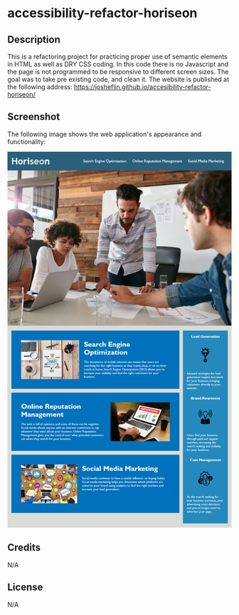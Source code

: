 # accessibility-refactor-horiseon


## Description
This is a refactoring project for practicing proper use of semantic elements in HTML as well as DRY CSS coding.  In this code there is no Javascript and the page is not programmed to be responsive to different screen sizes.  The goal was to take pre existing code, and clean it.
The website is published at the following address:
https://josheflin.github.io/accesibility-refactor-horiseon/

## Screenshot

The following image shows the web application's appearance and functionality:

![The Horiseon webpage includes a navigation bar, a header image, and cards with text and images at the bottom of the page.](./Assets/01-html-css-git-homework-demo.png)


## Credits
N/A

## License
N/A

